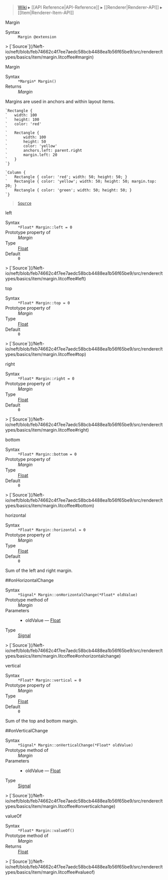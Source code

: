 > [Wiki](Home) ▸ [[API Reference|API-Reference]] ▸ [[Renderer|Renderer-API]] ▸ [[Item|Renderer-Item-API]]

Margin
<dl><dt>Syntax</dt><dd><code>Margin @extension</code></dd></dl>
> [`Source`](/Neft-io/neft/blob/feb74662c4f7ee7aedc58bcb4488ea1b56f65be9/src/renderer/types/basics/item/margin.litcoffee#margin)

Margin
<dl><dt>Syntax</dt><dd><code>&#x2A;Margin&#x2A; Margin()</code></dd><dt>Returns</dt><dd><i>Margin</i></dd></dl>
Margins are used in anchors and within layout items.

```nml
`Rectangle {
`   width: 100
`   height: 100
`   color: 'red'
`
`   Rectangle {
`       width: 100
`       height: 50
`       color: 'yellow'
`       anchors.left: parent.right
`       margin.left: 20
`   }
`}
```

```nml
`Column {
`   Rectangle { color: 'red'; width: 50; height: 50; }
`   Rectangle { color: 'yellow'; width: 50; height: 50; margin.top: 20; }
`   Rectangle { color: 'green'; width: 50; height: 50; }
`}
```

> [`Source`](/Neft-io/neft/blob/feb74662c4f7ee7aedc58bcb4488ea1b56f65be9/src/renderer/types/basics/item/margin.litcoffee#margin)

left
<dl><dt>Syntax</dt><dd><code>&#x2A;Float&#x2A; Margin::left = 0</code></dd><dt>Prototype property of</dt><dd><i>Margin</i></dd><dt>Type</dt><dd><a href="/Neft-io/neft/wiki/Utils-API#isfloat">Float</a></dd><dt>Default</dt><dd><code>0</code></dd></dl>
> [`Source`](/Neft-io/neft/blob/feb74662c4f7ee7aedc58bcb4488ea1b56f65be9/src/renderer/types/basics/item/margin.litcoffee#left)

top
<dl><dt>Syntax</dt><dd><code>&#x2A;Float&#x2A; Margin::top = 0</code></dd><dt>Prototype property of</dt><dd><i>Margin</i></dd><dt>Type</dt><dd><a href="/Neft-io/neft/wiki/Utils-API#isfloat">Float</a></dd><dt>Default</dt><dd><code>0</code></dd></dl>
> [`Source`](/Neft-io/neft/blob/feb74662c4f7ee7aedc58bcb4488ea1b56f65be9/src/renderer/types/basics/item/margin.litcoffee#top)

right
<dl><dt>Syntax</dt><dd><code>&#x2A;Float&#x2A; Margin::right = 0</code></dd><dt>Prototype property of</dt><dd><i>Margin</i></dd><dt>Type</dt><dd><a href="/Neft-io/neft/wiki/Utils-API#isfloat">Float</a></dd><dt>Default</dt><dd><code>0</code></dd></dl>
> [`Source`](/Neft-io/neft/blob/feb74662c4f7ee7aedc58bcb4488ea1b56f65be9/src/renderer/types/basics/item/margin.litcoffee#right)

bottom
<dl><dt>Syntax</dt><dd><code>&#x2A;Float&#x2A; Margin::bottom = 0</code></dd><dt>Prototype property of</dt><dd><i>Margin</i></dd><dt>Type</dt><dd><a href="/Neft-io/neft/wiki/Utils-API#isfloat">Float</a></dd><dt>Default</dt><dd><code>0</code></dd></dl>
> [`Source`](/Neft-io/neft/blob/feb74662c4f7ee7aedc58bcb4488ea1b56f65be9/src/renderer/types/basics/item/margin.litcoffee#bottom)

horizontal
<dl><dt>Syntax</dt><dd><code>&#x2A;Float&#x2A; Margin::horizontal = 0</code></dd><dt>Prototype property of</dt><dd><i>Margin</i></dd><dt>Type</dt><dd><a href="/Neft-io/neft/wiki/Utils-API#isfloat">Float</a></dd><dt>Default</dt><dd><code>0</code></dd></dl>
Sum of the left and right margin.

##onHorizontalChange
<dl><dt>Syntax</dt><dd><code>&#x2A;Signal&#x2A; Margin::onHorizontalChange(&#x2A;Float&#x2A; oldValue)</code></dd><dt>Prototype method of</dt><dd><i>Margin</i></dd><dt>Parameters</dt><dd><ul><li>oldValue — <a href="/Neft-io/neft/wiki/Utils-API#isfloat">Float</a></li></ul></dd><dt>Type</dt><dd><a href="/Neft-io/neft/wiki/Signal-API#class-signal">Signal</a></dd></dl>
> [`Source`](/Neft-io/neft/blob/feb74662c4f7ee7aedc58bcb4488ea1b56f65be9/src/renderer/types/basics/item/margin.litcoffee#onhorizontalchange)

vertical
<dl><dt>Syntax</dt><dd><code>&#x2A;Float&#x2A; Margin::vertical = 0</code></dd><dt>Prototype property of</dt><dd><i>Margin</i></dd><dt>Type</dt><dd><a href="/Neft-io/neft/wiki/Utils-API#isfloat">Float</a></dd><dt>Default</dt><dd><code>0</code></dd></dl>
Sum of the top and bottom margin.

##onVerticalChange
<dl><dt>Syntax</dt><dd><code>&#x2A;Signal&#x2A; Margin::onVerticalChange(&#x2A;Float&#x2A; oldValue)</code></dd><dt>Prototype method of</dt><dd><i>Margin</i></dd><dt>Parameters</dt><dd><ul><li>oldValue — <a href="/Neft-io/neft/wiki/Utils-API#isfloat">Float</a></li></ul></dd><dt>Type</dt><dd><a href="/Neft-io/neft/wiki/Signal-API#class-signal">Signal</a></dd></dl>
> [`Source`](/Neft-io/neft/blob/feb74662c4f7ee7aedc58bcb4488ea1b56f65be9/src/renderer/types/basics/item/margin.litcoffee#onverticalchange)

valueOf
<dl><dt>Syntax</dt><dd><code>&#x2A;Float&#x2A; Margin::valueOf()</code></dd><dt>Prototype method of</dt><dd><i>Margin</i></dd><dt>Returns</dt><dd><a href="/Neft-io/neft/wiki/Utils-API#isfloat">Float</a></dd></dl>
> [`Source`](/Neft-io/neft/blob/feb74662c4f7ee7aedc58bcb4488ea1b56f65be9/src/renderer/types/basics/item/margin.litcoffee#valueof)

